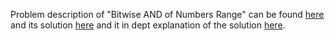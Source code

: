 Problem description of "Bitwise AND of Numbers Range" can be found [here](https://leetcode.com/problems/bitwise-and-of-numbers-range/description/?envType=study-plan&id=algorithm-ii) and its solution [here](https://github.com/aurimas13/Solutions-To-Problems/blob/main/LeetCode/Python%20Solutions/Bitwise%20AND%20of%20Numbers%20Range/bitwise.py) and it in dept explanation of the solution [here]().